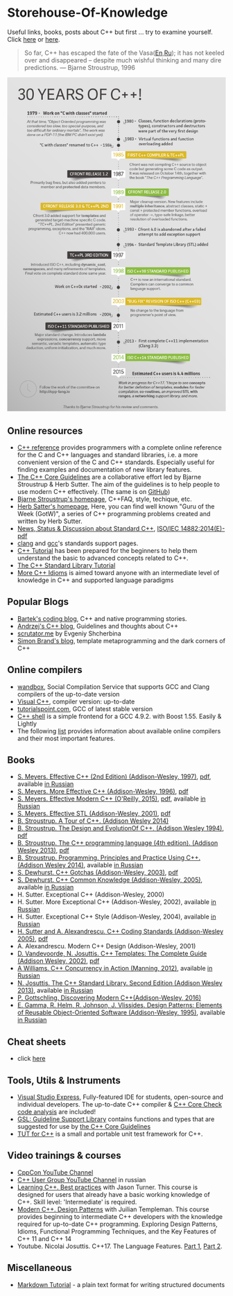 # Storehouse-Of-Knowledge
Useful links, books, posts about C++
but first ... try to examine yourself. Click [here](https://www.tutorialspoint.com/cplusplus/cpp_questions_answers.htm) or [here](https://github.com/nikolaAV/Storehouse-Of-Knowledge/blob/master/list_of_questions.md).

> So far, C++ has escaped the fate of the Vasa([En](http://www.aristeia.com/TalkNotes/C++vstheVasa2-ups.pdf),[Ru](https://habrahabr.ru/company/infopulse/blog/227529/));  it has not
keeled over and disappeared – despite much wishful
thinking and many dire predictions.
— Bjarne Stroustrup, 1996

![30YearsOfC++](https://github.com/nikolaAV/Storehouse-Of-Knowledge/blob/master/30YearsOfC%2B%2B.png)

## Online resources
* [C++ reference](http://en.cppreference.com/w/) provides programmers with a complete online reference for the C and C++ languages and standard libraries, i.e. a more convenient version of the C and C++ standards. Especially useful for finding examples and documentation of new library features.
* [The C++ Core Guidelines](https://isocpp.github.io/CppCoreGuidelines/CppCoreGuidelines.html) are a collaborative effort led by Bjarne Stroustrup & Herb Sutter. The aim of the guidelines is to help people to use modern C++ effectively. (The same is on [GitHub](https://github.com/isocpp/CppCoreGuidelines))
* [Bjarne Stroustrup's homepage](http://stroustrup.com/), C++FAQ, style, techique, etc.
* [Herb Satter's homepage](https://herbsutter.com/), Here, you can find well known "Guru of the Week (GotW)", a series of C++ programming problems created and written by Herb Sutter.
* [News, Status & Discussion about Standard C++](https://isocpp.org/std/status), [ISO/IEC 14882:2014(E)-pdf](http://doc.imzlp.me/viewer.html?file=docs/standard/isocpp2014.pdf)
* [clang](http://clang.llvm.org/cxx_status.html) and [gcc](https://gcc.gnu.org/projects/cxx-status.html)'s standards support pages.
* [C++ Tutorial](http://www.tutorialspoint.com/cplusplus/) has been prepared for the beginners to help them understand the basic to advanced concepts related to C++.
* [The C++ Standard Library Tutorial](https://www.tutorialspoint.com/cpp_standard_library/index.htm)
* [More C++ Idioms](https://en.wikibooks.org/wiki/More_C%2B%2B_Idioms) is aimed toward anyone with an intermediate level of knowledge in C++ and supported language paradigms

## Popular Blogs
* [Bartek's coding blog](http://www.bfilipek.com/p/start-here.html), C++ and native programming stories.
* [Andrzej's C++ blog](https://akrzemi1.wordpress.com/), Guidelines and thoughts about C++
* [scrutator.me](http://scrutator.me/) by Evgeniy Shcherbina
* [Simon Brand's blog](https://blog.tartanllama.xyz/), template metaprogramming and the dark corners of C++ 

## Online compilers
* [wandbox](https://wandbox.org/), Social Compilation Service that supports GCC and Clang compilers of the up-to-date version
* [Visual C++](http://webcompiler.cloudapp.net/), compiler version: up-to-date
* [tutorialspoint.com](https://www.tutorialspoint.com/compile_cpp_online.php), GCC of latest stable version
* [C++ shell](http://cpp.sh/) is a simple frontend for a GCC 4.9.2. with Boost 1.55. Easily & Lightly
* The following [list](https://arne-mertz.de/2017/05/online-compilers/) provides information about available online compilers and their most important features.

## Books
* [S. Meyers. Effective C++ (2nd Edition) (Addison-Wesley, 1997)](https://books.google.com.ua/books?id=Qx5oyB49poYC&lpg=PP1&dq=Effective%20C%2B%2B&pg=PP1#v=onepage&q&f=false), [pdf](http://doc.imzlp.me/viewer.html?file=docs/effective/EffectiveCPP.pdf), available [in Russian](http://scanlibs.com/effektivnoe-ispolzovanie-cpp/)
* [S. Meyers. More Effective C++ (Addison-Wesley, 1996)](https://books.google.com.ua/books?id=azvE8V0c-mYC&lpg=PP1&dq=Scott%20Meyers&pg=PP1#v=onepage&q&f=false), [pdf](http://doc.imzlp.me/viewer.html?file=docs/effective/MoreEffectiveCPP.pdf)
* [S. Meyers. Effective Modern C++ (O'Reilly, 2015)](https://books.google.com.ua/books?id=ZDhIBQAAQBAJ&lpg=PP1&dq=Scott%20Meyers&pg=PP1#v=onepage&q&f=false), [pdf](http://doc.imzlp.me/viewer.html?file=docs/effective/EffectiveModernCPP.pdf), available [in Russian](http://scanlibs.com/effektivnyiy-i-sovremennyiy-cpp-42-rekomendatsii-po-ispolzovaniyu-cpp-11-i-cpp-14/)
* [S. Meyers. Effective STL (Addison-Wesley, 2001)](https://books.google.com.ua/books?id=RPnWe6QKnCcC&lpg=PP1&dq=Scott%20Meyers&pg=PP1#v=onepage&q&f=false), [pdf](http://doc.imzlp.me/viewer.html?file=docs/effective/EffectiveSTL.pdf)
* [B. Stroustrup. A Tour of C++. (Addison Wesley 2014)](http://www.stroustrup.com/Tour.html)
* [B. Stroustrup. The Design and EvolutionOf C++. (Addison Wesley 1994)](https://books.google.com.ua/books?id=gsh3CkM3UBoC&dq=Stroustrup.+The+Design+and+Evolution+Of+C%2B%2B&hl=en&sa=X&redir_esc=y), [pdf](http://doc.imzlp.me/viewer.html?file=docs/cpp/TheDesignAndEvolutionOfCpp.pdf)
* [B. Stroustrup. The C++ programming language (4th edition). (Addison Wesley 2013)](https://books.google.com.ua/books?id=PSUNAAAAQBAJ&printsec=frontcover&dq=B.+Stroustrup.+The+C%2B%2B+programming+language+(4th+edition)&hl=en&sa=X&redir_esc=y#v=onepage&q&f=false), [pdf](http://doc.imzlp.me/viewer.html?file=docs/cpp/TCPPPL4E.pdf)
* [B. Stroustrup. Programming. Principles and Practice Using C++. (Addison Wesley 2014)](https://books.google.com.ua/books?id=We21AwAAQBAJ&printsec=frontcover&dq=Principles+and+Practice+Using+C%2B%2B&hl=en&sa=X&redir_esc=y#v=onepage&q&f=false), available [in Russian](http://scanlibs.com/programmirovanie-printsipyi-i-praktika-s-ispolzovaniem-cpp-2-e-izdanie/)
* [S. Dewhurst. C++ Gotchas (Addison-Wesley, 2003)](http://stevedewhurst.com/cpp_gotchas/index.html), [pdf](http://read.pudn.com/downloads52/ebook/180533/C%2B%2B%20Gotchas%EF%BC%88%E5%BD%B1%E5%8D%B0%E6%9C%AC%EF%BC%8CStephen%20C.%20Dewhurst%20%E8%91%97%EF%BC%89.pdf)
* [S. Dewhurst. C++ Common Knowledge (Addison-Wesley, 2005)](http://stevedewhurst.com/commonknowledge/index.html), available [in Russian](http://scanlibs.com/c-svyashhennyie-znaniya/)
* H. Sutter. Exceptional C++ (Addison-Wesley, 2000)
* H. Sutter. More Exceptional C++ (Addison-Wesley, 2002), available [in Russian](http://scanlibs.com/reshenie-slozhnyih-zadach-na-c-seriya-c-in-depth/)
* H. Sutter. Exceptional C++ Style (Addison-Wesley, 2004), available [in Russian](http://scanlibs.com/novyie-slozhnyie-zadachi-na-c/)
* [H. Sutter and A. Alexandrescu. C++ Coding Standards (Addison-Wesley 2005)](http://www.gotw.ca/publications/c++cs.htm), [pdf](https://doc.lagout.org/programmation/C/CPP101.pdf)
* A. Alexandrescu. Modern C++ Design (Addison-Wesley, 2001)
* [D. Vandevoorde, N. Josuttis. C++ Templates: The Complete Guide (Addison Wesley, 2002)](https://books.google.com.ua/books?id=yQU-NlmQb_UC&printsec=frontcover&dq=C%2B%2B+Templates:+The+Complete+Guide&hl=en&sa=X&ved=0ahUKEwi0gvzq4pfWAhXFYpoKHXXmCtYQ6AEIJzAA#v=onepage&q&f=false), [pdf](http://citeseerx.ist.psu.edu/viewdoc/download?doi=10.1.1.455.2265&rep=rep1&type=pdf) 
* [A Williams. C++ Concurrency in Action (Manning, 2012)](https://books.google.com.ua/books?id=EttPPgAACAAJ&dq=C%2B%2B+Concurrency+in+Action&hl=en&sa=X&redir_esc=y), available [in Russian](http://scanlibs.com/parallelnoe-programmirovanie-na-s-v-deystvii-praktika-razrabotki-mnogopotochnyih-programm/)
* [N. Josuttis. The C++ Standard Library. Second Edition (Addison Wesley 2013)](https://books.google.com.ua/books?id=gUhE8po4jgAC&printsec=frontcover&dq=Josuttis&hl=en&sa=X&ved=0ahUKEwio8q6giJ_VAhURS5oKHQDnCd0Q6AEIJjAA#v=onepage&q&f=false), available [in Russian](http://scanlibs.com/standartnaya-biblioteka-c-spravochnoe-rukovodstvo-2-e-izdanie/)
* [P. Gottschling. Discovering Modern C++(Addison-Wesley, 2016)](https://books.google.com.ua/books?id=KFdCCwAAQBAJ&pg=PT618&dq=Gottschling&hl=en&sa=X&ved=0ahUKEwil8tT_iJ_VAhUJSJoKHcWhA1wQ6AEIIjAA#v=onepage&q&f=false)
* [E. Gamma, R. Helm, R. Johnson, J. Vlissides. Design Patterns: Elements of Reusable Object-Oriented Software (Addison-Wesley, 1995)](https://books.google.com.ua/books?id=6oHuKQe3TjQC&printsec=frontcover&dq=Erich+Gamma&hl=en&sa=X&ved=0ahUKEwjO0ozRip_VAhXBA5oKHY-RDn8Q6AEIIjAA#v=onepage&q&f=false), available [in Russian](http://scanlibs.com/priemyi-obektno-orientirovannogo-proektirovaniya/)

## Cheat sheets
* click [here](https://github.com/nikolaAV/Storehouse-Of-Knowledge/blob/master/cheat_sheets/cheat_sheets.md)

## Tools, Utils & Instruments
* [Visual Studio Express](https://www.visualstudio.com/vs/visual-studio-express/), Fully-featured IDE for students, open-source and individual developers. The up-to-date C++ compiler & [C++ Core Check code analysis](https://blogs.msdn.microsoft.com/vcblog/2016/10/12/cppcorecheck/) are included! 
* [GSL: Guideline Support Library](https://github.com/Microsoft/GSL) contains functions and types that are suggested for use by [the C++ Core Guidelines](https://github.com/isocpp/CppCoreGuidelines)
* [TUT for C++](https://github.com/mrzechonek/tut-framework) is a small and portable unit test framework for C++.


## Video trainings & courses
* [CppCon YouTube Channel](https://www.youtube.com/user/CppCon/)
* [C++ User Group YouTube Channel](https://www.youtube.com/channel/UCJ9v015sPgEi0jJXe_zanjA/playlists) in russian
* [Learning C++. Best practices](http://scanlibs.com/learning-cpp-best-practices/) with  Jason Turner. This course is designed for users that already have a basic working knowledge of C++. Skill level: 'Intermediate' is required.
* [Modern C++. Design Patterns](http://scanlibs.com/modern-c-design-patterns/) with Juilian Templeman. This course provides beginning to intermediate C++ developers with the knowledge required for up-to-date C++ programming. Exploring Design Patterns, Idioms, Functional Programming Techniques, and the Key Features of C++ 11 and C++ 14
* Youtube. Nicolai Josuttis. С++17. The Language Features. [Part 1](https://www.youtube.com/watch?v=WDGP5pO1TyM&feature=youtu.be), [Part 2](https://www.youtube.com/watch?v=_PEgl63V7wc&feature=youtu.be).

## Miscellaneous
* [Markdown Tutorial](http://commonmark.org/help/tutorial/) - a plain text format for writing structured documents
